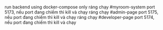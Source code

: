 run backend using docker-compose only
ráng chạy #myroom-system port 5173, nếu port đang chiếm thì kill và chạy
ráng chạy #admin-page port 5175, nếu port đang chiếm thì kill và chạy
ráng chạy #developer-page port 5174, nếu port đang chiếm thì kill và chạy